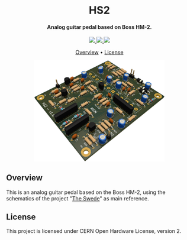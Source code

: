 <h1 align="center">
    HS2
    <br>
</h1>

<h4 align="center">Analog guitar pedal based on Boss HM-2.</h4>

<p align="center">
    <a href="https://github.com/mgm8/hs2">
        <img src="https://img.shields.io/badge/open%20source-hardware-blue?style=for-the-badge">
    </a>
    <a href="https://github.com/mgm8/hs2/releases">
        <img src="https://img.shields.io/badge/status-development-9cf?style=for-the-badge">
    </a>
    <a href="https://github.com/mgm8/hs2/blob/main/LICENSE">
        <img src="https://img.shields.io/badge/LICENSE-CERN%20OHL%202-green?style=for-the-badge">
    </a>
</p>

<p align="center">
    <a href="#overview">Overview</a> •
    <a href="#license">License</a>
</p>

<p align="center">
    <img width="70%" src="https://github.com/mgm8/hs2/blob/main/docs/hs2-overview.png">
</p>

## Overview

This is an analog guitar pedal based on the Boss HM-2, using the schematics of the project "[The Swede](https://buildyourownclone.myshopify.com/products/the-swede)" as main reference.

## License

This project is licensed under CERN Open Hardware License, version 2.
